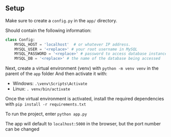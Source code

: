 ## Setup

Make sure to create a `config.py` in the `app/` directory.

Should contain the following information:

```python
class Config:
    MYSQL_HOST = 'localhost'  # or whatever IP address. 
    MYSQL_USER = '<replace>' # your root username in MySQL
    MYSQL_PASSWORD = '<replace>' # password to access database instance in MySQL
    MYSQL_DB = '<replace>' # the name of the database being accessed
```

Next, create a virtual environment (venv) with `python -m venv venv` in the parent of the `app` folder
And then activate it with:
- Windows: `.\venv\Scripts\Activate`
- Linux: `. venv/bin/activate`

Once the virtual environment is activated, install the required dependencies with `pip install -r requirements.txt`


To run the project, enter `python app.py`

The app will default to `localhost:5000` in the browser, but the port number can be changed